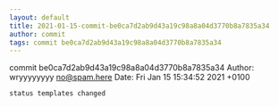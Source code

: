 ```yaml
---
layout: default
title: 2021-01-15-commit-be0ca7d2ab9d43a19c98a8a04d3770b8a7835a34
author: commit
tags: commit be0ca7d2ab9d43a19c98a8a04d3770b8a7835a34
---
```


commit be0ca7d2ab9d43a19c98a8a04d3770b8a7835a34
Author: wryyyyyyyy <no@spam.here>
Date:   Fri Jan 15 15:34:52 2021 +0100

    status templates changed
